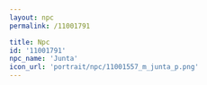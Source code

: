 ```yaml
---
layout: npc
permalink: /11001791

title: Npc
id: '11001791'
npc_name: 'Junta'
icon_url: 'portrait/npc/11001557_m_junta_p.png'
---
```

